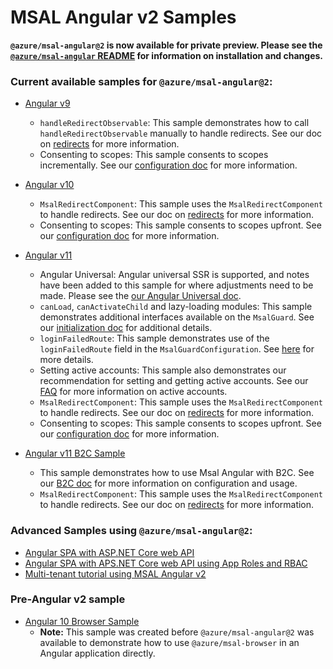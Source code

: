 # MSAL Angular v2 Samples

**`@azure/msal-angular@2` is now available for private preview. Please see the [`@azure/msal-angular` README](https://github.com/AzureAD/microsoft-authentication-library-for-js/tree/dev/lib/msal-angular) for information on installation and changes.** 

### Current available samples for `@azure/msal-angular@2`:

* [Angular v9](https://github.com/AzureAD/microsoft-authentication-library-for-js/tree/dev/samples/msal-angular-v2-samples/angular9-v2-sample-app)
    * `handleRedirectObservable`: This sample demonstrates how to call `handleRedirectObservable` manually to handle redirects. See our doc on [redirects](https://github.com/AzureAD/microsoft-authentication-library-for-js/blob/dev/lib/msal-angular/docs/v2-docs/redirects.md) for more information. 
    * Consenting to scopes: This sample consents to scopes incrementally. See our [configuration doc](https://github.com/AzureAD/microsoft-authentication-library-for-js/tree/dev/lib/msal-angular/docs/v2-docs/configuration.md) for more information.

* [Angular v10](https://github.com/AzureAD/microsoft-authentication-library-for-js/tree/dev/samples/msal-angular-v2-samples/angular10-sample-app)
    * `MsalRedirectComponent`: This sample uses the `MsalRedirectComponent` to handle redirects. See our doc on [redirects](https://github.com/AzureAD/microsoft-authentication-library-for-js/blob/dev/lib/msal-angular/docs/v2-docs/redirects.md) for more information.
    * Consenting to scopes: This sample consents to scopes upfront. See our [configuration doc](https://github.com/AzureAD/microsoft-authentication-library-for-js/tree/dev/lib/msal-angular/docs/v2-docs/configuration.md) for more information.

* [Angular v11](https://github.com/AzureAD/microsoft-authentication-library-for-js/tree/dev/samples/msal-angular-v2-samples/angular11-sample-app)
    * Angular Universal: Angular universal SSR is supported, and notes have been added to this sample for where adjustments need to be made. Please see the [our Angular Universal doc](https://github.com/AzureAD/microsoft-authentication-library-for-js/tree/dev/lib/msal-angular/docs/v2-docs/angular-universal.md).
    * `canLoad`, `canActivateChild` and lazy-loading modules: This sample demonstrates additional interfaces available on the `MsalGuard`. See our [initialization doc](https://github.com/AzureAD/microsoft-authentication-library-for-js/blob/dev/lib/msal-angular/docs/v2-docs/initialization.md#secure-the-routes-in-your-application) for additional details.
    * `loginFailedRoute`: This sample demonstrates use of the `loginFailedRoute` field in the `MsalGuardConfiguration`. See [here](https://github.com/AzureAD/microsoft-authentication-library-for-js/blob/dev/lib/msal-angular/docs/v2-docs/1.x-2.x-upgrade-guide.md#msal-guard) for more details.
    * Setting active accounts: This sample also demonstrates our recommendation for setting and getting active accounts. See our [FAQ](https://github.com/AzureAD/microsoft-authentication-library-for-js/blob/dev/lib/msal-angular/docs/FAQ.md#how-do-i-get-and-set-active-accounts) for more information on active accounts.
    * `MsalRedirectComponent`: This sample uses the `MsalRedirectComponent` to handle redirects. See our doc on [redirects](https://github.com/AzureAD/microsoft-authentication-library-for-js/blob/dev/lib/msal-angular/docs/v2-docs/redirects.md) for more information.
    * Consenting to scopes: This sample consents to scopes upfront. See our [configuration doc](https://github.com/AzureAD/microsoft-authentication-library-for-js/tree/dev/lib/msal-angular/docs/v2-docs/configuration.md) for more information.

* [Angular v11 B2C Sample](https://github.com/AzureAD/microsoft-authentication-library-for-js/tree/dev/samples/msal-angular-v2-samples/angular11-b2c-sample)
    * This sample demonstrates how to use Msal Angular with B2C. See our [B2C doc](https://github.com/AzureAD/microsoft-authentication-library-for-js/blob/dev/lib/msal-browser/docs/working-with-b2c.md) for more information on configuration and usage.
    * `MsalRedirectComponent`: This sample uses the `MsalRedirectComponent` to handle redirects. See our doc on [redirects](https://github.com/AzureAD/microsoft-authentication-library-for-js/blob/dev/lib/msal-angular/docs/v2-docs/redirects.md) for more information.

### Advanced Samples using `@azure/msal-angular@2`:
* [Angular SPA with ASP.NET Core web API](https://github.com/Azure-Samples/ms-identity-javascript-angular-spa-aspnetcore-webapi)
* [Angular SPA with APS.NET Core web API using App Roles and RBAC](https://github.com/Azure-Samples/ms-identity-javascript-angular-spa-dotnetcore-webapi-roles-groups)
* [Multi-tenant tutorial  using MSAL Angular v2](https://github.com/Azure-Samples/ms-identity-javascript-angular-spa-aspnet-webapi-multitenant)

### Pre-Angular v2 sample

* [Angular 10 Browser Sample](https://github.com/AzureAD/microsoft-authentication-library-for-js/tree/dev/samples/msal-angular-v2-samples/angular10-browser-sample)
    * **Note:** This sample was created before `@azure/msal-angular@2` was available to demonstrate how to use `@azure/msal-browser` in an Angular application directly.
